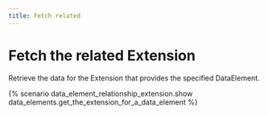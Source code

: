 ```yaml
---
title: Fetch related
---
```


# Fetch the related Extension

Retrieve the data for the Extension that provides the specified DataElement.

{% scenario data_element_relationship_extension.show data_elements.get_the_extension_for_a_data_element %}
